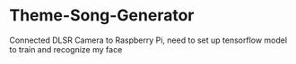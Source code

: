 # Theme-Song-Generator
Connected DLSR Camera to Raspberry Pi, need to set up tensorflow model to train and recognize my face
